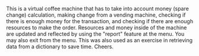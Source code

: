 This is a virtual coffee machine that has to take into account money (spare change) calculation, making change from a vending machine, checking if there is enough money for the transaction, and checking if there are enough resources to make the order. Resources and money inside of the machine are updated and reflected by using the "report" feature at the menu. You may also exit from the menu. This was also used as an exercise in retrieving data from a dictionary to save time. Cheers. 